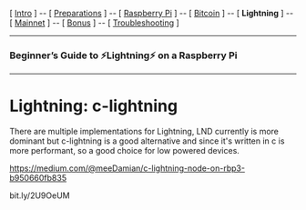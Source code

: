 [ [Intro](README.md) ] -- [ [Preparations](raspibolt_10_preparations.md) ] -- [ [Raspberry Pi](raspibolt_20_pi.md) ] -- [ [Bitcoin](raspibolt_30_bitcoin.md) ] -- [ **Lightning** ] -- [ [Mainnet](raspibolt_50_mainnet.md) ] -- [ [Bonus](raspibolt_60_bonus.md) ] -- [ [Troubleshooting](raspibolt_70_troubleshooting.md) ]

-------
### Beginner’s Guide to ️⚡Lightning️⚡ on a Raspberry Pi
--------

# Lightning: c-lightning

There are multiple implementations for Lightning, LND currently is more dominant but c-lightning is a good alternative and since it's written in c is more performant, so a good choice for low powered devices.

https://medium.com/@meeDamian/c-lightning-node-on-rbp3-b950660fb835

bit.ly/2U9OeUM